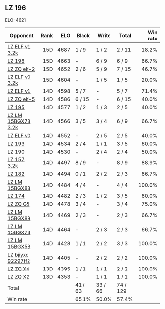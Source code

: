 ## LZ 196 ##

ELO: 4621

Opponent | Rank | ELO | Black | Write | Total | Win rate
---------|-----:|----:|-------|-------|-------|-------:
[LZ ELF v1 3.2k](LZ%20ELF%20v1%203.2k.md) | 15D | 4687 | 1 / 9 | 1 / 2 | 2 / 11 | 18.2%
[LZ 198](LZ%20198.md) | 15D | 4663 | - | 6 / 9 | 6 / 9 | 66.7%
[LZ ZQ elf-2](LZ%20ZQ%20elf-2.md) | 15D | 4652 | 2 / 6 | 5 / 9 | 7 / 15 | 46.7%
[LZ ELF v0 3.2k](LZ%20ELF%20v0%203.2k.md) | 15D | 4604 | - | 1 / 5 | 1 / 5 | 20.0%
[LZ ELF v1](LZ%20ELF%20v1.md) | 14D | 4598 | 5 / 7 | - | 5 / 7 | 71.4%
[LZ ZQ elf-5](LZ%20ZQ%20elf-5.md) | 14D | 4586 | 6 / 15 | - | 6 / 15 | 40.0%
[LZ 195](LZ%20195.md) | 14D | 4577 | 1 / 2 | 1 / 3 | 2 / 5 | 40.0%
[LZ LM 15BGX78 3.2k](LZ%20LM%2015BGX78%203.2k.md) | 14D | 4566 | 3 / 5 | 3 / 4 | 6 / 9 | 66.7%
[LZ ELF v0](LZ%20ELF%20v0.md) | 14D | 4552 | - | 2 / 5 | 2 / 5 | 40.0%
[LZ 193](LZ%20193.md) | 14D | 4534 | 2 / 4 | 1 / 1 | 3 / 5 | 60.0%
[LZ 190](LZ%20190.md) | 14D | 4530 | - | 2 / 4 | 2 / 4 | 50.0%
[LZ 157 3.2k](LZ%20157%203.2k.md) | 14D | 4497 | 8 / 9 | - | 8 / 9 | 88.9%
[LZ 182](LZ%20182.md) | 14D | 4494 | 0 / 1 | 2 / 2 | 2 / 3 | 66.7%
[LZ LM 15BGX88](LZ%20LM%2015BGX88.md) | 14D | 4484 | 4 / 4 | - | 4 / 4 | 100.0%
[LZ 174](LZ%20174.md) | 14D | 4482 | 2 / 3 | 1 / 2 | 3 / 5 | 60.0%
[LZ ZQ G5](LZ%20ZQ%20G5.md) | 14D | 4478 | 3 / 4 | - | 3 / 4 | 75.0%
[LZ LM 15BGX89](LZ%20LM%2015BGX89.md) | 14D | 4469 | 2 / 3 | - | 2 / 3 | 66.7%
[LZ LM 15BGX78](LZ%20LM%2015BGX78.md) | 14D | 4464 | - | 2 / 3 | 2 / 3 | 66.7%
[LZ LM 15BGX5B](LZ%20LM%2015BGX5B.md) | 14D | 4428 | 1 / 1 | 2 / 2 | 3 / 3 | 100.0%
[LZ bjiyxo 92297ff2](LZ%20bjiyxo%2092297ff2.md) | 14D | 4405 | - | 2 / 2 | 2 / 2 | 100.0%
[LZ ZQ X4](LZ%20ZQ%20X4.md) | 13D | 4395 | 1 / 1 | 1 / 1 | 2 / 2 | 100.0%
[LZ ZQ X2](LZ%20ZQ%20X2.md) | 13D | 4353 | - | 1 / 1 | 1 / 1 | 100.0%
Total | | | 41 / 63 | 33 / 66 | 74 / 129 | 
Win rate| | | 65.1% | 50.0% | 57.4% | 
